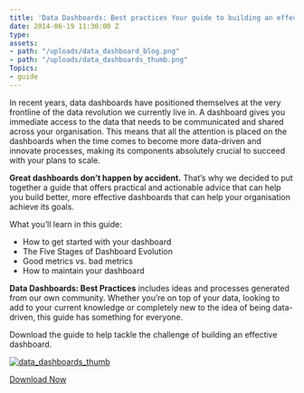 ```yaml
---
title: 'Data Dashboards: Best practices Your guide to building an effective data dashboard'
date: 2014-06-19 11:30:00 Z
type: 
assets:
- path: "/uploads/data_dashboard_blog.png"
- path: "/uploads/data_dashboards_thumb.png"
Topics:
- guide
---
```


In recent years, data dashboards have positioned themselves at the very frontline of the data revolution we currently live in. A dashboard gives you immediate access to the data that needs to be communicated and shared across your organisation. This means that all the attention is placed on the dashboards when the time comes to become more data-driven and innovate processes, making its components absolutely crucial to succeed with your plans to scale.

<strong>Great dashboards don’t happen by accident.</strong> That’s why we decided to put together a guide that offers practical and actionable advice that can help you build better, more effective dashboards that can help your organisation achieve its goals. 

What you’ll learn in this guide:

+ How to get started with your dashboard
+ The Five Stages of Dashboard Evolution
+ Good metrics vs. bad metrics
+ How to maintain your dashboard

<strong>Data Dashboards: Best Practices</strong> includes ideas and processes generated from our own community. Whether you’re on top of your data, looking to add to your current knowledge or completely new to the idea of being data-driven, this guide has something for everyone.

Download the guide to help tackle the challenge of building an effective dashboard.

[![data_dashboards_thumb](/uploads/data_dashboards_thumb.png)](https://gallery.mailchimp.com/f8c11c17753d5c653c8d22b3d/files/Data_Dashboards_Best_Practices.pdf)

[Download Now](https://gallery.mailchimp.com/f8c11c17753d5c653c8d22b3d/files/Data_Dashboards_Best_Practices.pdf)
